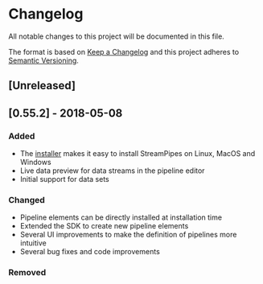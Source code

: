 # Changelog
All notable changes to this project will be documented in this file.

The format is based on [Keep a Changelog](https://keepachangelog.com/en/1.0.0/)
and this project adheres to [Semantic Versioning](https://semver.org/spec/v2.0.0.html).

## [Unreleased]

## [0.55.2] - 2018-05-08
### Added
- The [installer](https://www.github.com/streampipes/streampipes-installer) makes it easy to install StreamPipes on Linux, MacOS and Windows
- Live data preview for data streams in the pipeline editor
- Initial support for data sets

### Changed
- Pipeline elements can be directly installed at installation time
- Extended the SDK to create new pipeline elements
- Several UI improvements to make the definition of pipelines more intuitive
- Several bug fixes and code improvements

### Removed